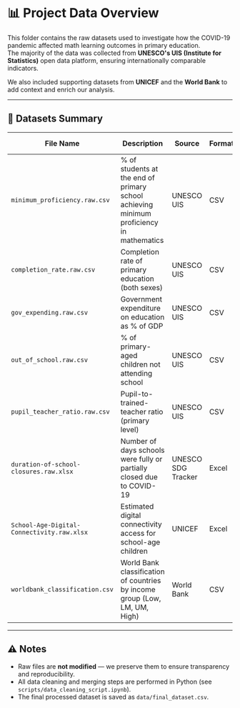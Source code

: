 # 📊 Project Data Overview

This folder contains the raw datasets used to investigate how the COVID-19 pandemic affected math learning outcomes in primary education.  
The majority of the data was collected from **UNESCO's UIS (Institute for Statistics)** open data platform, ensuring internationally comparable indicators.

We also included supporting datasets from **UNICEF** and the **World Bank** to add context and enrich our analysis.

---

## 🔹 Datasets Summary

| File Name                                 | Description                                                                                  | Source           | Format | Years Used   |
|------------------------------------------|----------------------------------------------------------------------------------------------|------------------|--------|--------------|
| `minimum_proficiency.raw.csv`            | % of students at the end of primary school achieving minimum proficiency in mathematics       | UNESCO UIS       | CSV    | 2019, 2023   |
| `completion_rate.raw.csv`                | Completion rate of primary education (both sexes)                                            | UNESCO UIS       | CSV    | 2019–2023    |
| `gov_expending.raw.csv`                  | Government expenditure on education as % of GDP                                              | UNESCO UIS       | CSV    | 2019–2023    |
| `out_of_school.raw.csv`                  | % of primary-aged children not attending school                                              | UNESCO UIS       | CSV    | 2019–2023    |
| `pupil_teacher_ratio.raw.csv`            | Pupil-to-trained-teacher ratio (primary level)                                               | UNESCO UIS       | CSV    | 2019–2023    |
| `duration-of-school-closures.raw.xlsx`   | Number of days schools were fully or partially closed due to COVID-19                       | UNESCO SDG Tracker | Excel  | 2020–2022    |
| `School-Age-Digital-Connectivity.raw.xlsx` | Estimated digital connectivity access for school-age children                             | UNICEF           | Excel  | 2010–2020  |
| `worldbank_classification.csv`           | World Bank classification of countries by income group (Low, LM, UM, High)                  | World Bank       | CSV    | 2023         |

---

## ⚠️ Notes

- Raw files are **not modified** — we preserve them to ensure transparency and reproducibility.
- All data cleaning and merging steps are performed in Python (see `scripts/data_cleaning_script.ipynb`).
- The final processed dataset is saved as `data/final_dataset.csv`.
